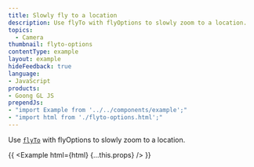 ```yaml
---
title: Slowly fly to a location
description: Use flyTo with flyOptions to slowly zoom to a location.
topics:
  - Camera
thumbnail: flyto-options
contentType: example
layout: example
hideFeedback: true
language:
- JavaScript
products:
- Goong GL JS
prependJs:
- "import Example from '../../components/example';"
- "import html from './flyto-options.html';"
---
```


Use [`flyTo`](/docs/api/map/#map#flyto) with flyOptions to slowly zoom to a location.

{{ <Example html={html} {...this.props} /> }}
